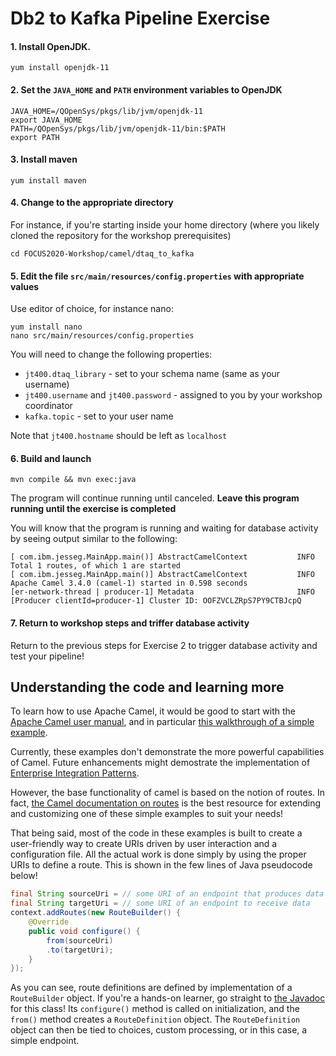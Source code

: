 # Db2 to Kafka Pipeline Exercise


#### 1. Install OpenJDK. 
```
yum install openjdk-11
```

#### 2. Set the `JAVA_HOME` and `PATH` environment variables to OpenJDK
```
JAVA_HOME=/QOpenSys/pkgs/lib/jvm/openjdk-11
export JAVA_HOME
PATH=/QOpenSys/pkgs/lib/jvm/openjdk-11/bin:$PATH
export PATH
```

#### 3. Install maven
```
yum install maven
```

#### 4. Change to the appropriate directory
For instance, if you're starting inside your home directory 
(where you likely cloned the repository for the workshop prerequisites)
```
cd FOCUS2020-Workshop/camel/dtaq_to_kafka
```

#### 5. Edit the file `src/main/resources/config.properties` with appropriate values
Use editor of choice, for instance nano:
```
yum install nano
nano src/main/resources/config.properties
```
You will need to change the following properties:
- `jt400.dtaq_library` - set to your schema name (same as your username)
- `jt400.username` and `jt400.password` - assigned to you by your workshop coordinator
- `kafka.topic` - set to your user name

Note that `jt400.hostname` should be left as `localhost`

#### 6. Build and launch
```
mvn compile && mvn exec:java
```
The program will continue running until canceled. **Leave this program running until the exercise is completed** 

You will know that the program is running and waiting for database activity by seeing output similar to the following:
```
[ com.ibm.jesseg.MainApp.main()] AbstractCamelContext           INFO  Total 1 routes, of which 1 are started
[ com.ibm.jesseg.MainApp.main()] AbstractCamelContext           INFO  Apache Camel 3.4.0 (camel-1) started in 0.598 seconds
[er-network-thread | producer-1] Metadata                       INFO  [Producer clientId=producer-1] Cluster ID: OOFZVCLZRpS7PY9CTBJcpQ
```

#### 7. Return to workshop steps and triffer database activity

Return to the previous steps for Exercise 2 to trigger database activity and test your pipeline!

## Understanding the code and learning more

To learn how to use Apache Camel, it would be good to start with the
[Apache Camel user manual](https://camel.apache.org/manual/latest/index.html),
and in particular [this walkthrough of a simple example](https://camel.apache.org/manual/latest/walk-through-an-example.html).

Currently, these examples don't demonstrate the more powerful capabilities of Camel.
Future enhancements might demostrate the implementation of [Enterprise Integration Patterns](https://camel.apache.org/components/latest/eips/enterprise-integration-patterns.html).

However, the base functionality of camel is based on the notion of routes. In fact, [the Camel documentation on routes](https://camel.apache.org/manual/latest/routes.html)
is the best resource for extending and customizing one of these simple examples to suit your needs!

That being said, most of the code in these examples is built to create a user-friendly
way to create URIs driven by user interaction and a configuration file. 
All the actual work is done simply by using the proper URIs to define a route.
This is shown in the few lines of Java pseudocode below!

```java
final String sourceUri = // some URI of an endpoint that produces data
final String targetUri = // some URI of an endpoint to receive data
context.addRoutes(new RouteBuilder() {
    @Override
    public void configure() {
        from(sourceUri)
        .to(targetUri); 
    }
});
```
As you can see, route definitions are defined by implementation of a `RouteBuilder` object.
If you're a hands-on learner, go straight to [the Javadoc](https://www.javadoc.io/doc/org.apache.camel/camel-core/3.0.0-RC1/org/apache/camel/builder/RouteBuilder.html)
for this class! Its `configure()` method is called on initialization, and the `from()`
method creates a `RouteDefinition` object. The `RouteDefinition` object can then be tied
to choices, custom processing, or in this case, a simple endpoint.
